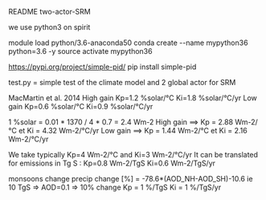 README two-actor-SRM

we use python3 on spirit

module load python/3.6-anaconda50
conda create --name mypython36 python=3.6 -y
source activate mypython36

https://pypi.org/project/simple-pid/
pip install simple-pid

test.py  = simple test of the climate model and 2 global actor for SRM

MacMartin et al. 2014 
High gain Kp=1.2 %solar/°C   Ki=1.8 %solar/°C/yr
Low  gain Kp=0.6 %solar/°C   Ki=0.9 %solar/°C/yr 

1 %solar = 0.01 * 1370 / 4 * 0.7 = 2.4 Wm-2
High gain ==> Kp = 2.88 Wm-2/°C  et Ki = 4.32 Wm-2/°C/yr
Low gain  ==> Kp = 1.44 Wm-2/°C  et Ki = 2.16 Wm-2/°C/yr

We take typically Kp=4 Wm-2/°C and Ki=3 Wm-2/°C/yr
It can be translated for emissions in Tg S : Kp=0.8 Wm-2/TgS Ki=0.6 Wm-2/TgS/yr

monsoons change
precip change [%] = -78.6*(AOD_NH-AOD_SH)-10.6 
ie 10 TgS => AOD=0.1 => 10% change
Kp = 1 %/TgS    Ki = 1 %/TgS/yr
